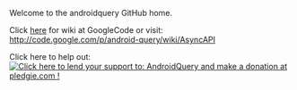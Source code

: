 Welcome to the androidquery GitHub home.

Click [here](http://code.google.com/p/android-query/wiki/AsyncAPI) for wiki at GoogleCode
or visit:
http://code.google.com/p/android-query/wiki/AsyncAPI

Click here to help out:<br/>
<a href='https://pledgie.com/campaigns/22663'><img alt='Click here to lend your support to: AndroidQuery and make a donation at pledgie.com !' src='https://pledgie.com/campaigns/22663.png?skin_name=chrome' border='0' ></a>
